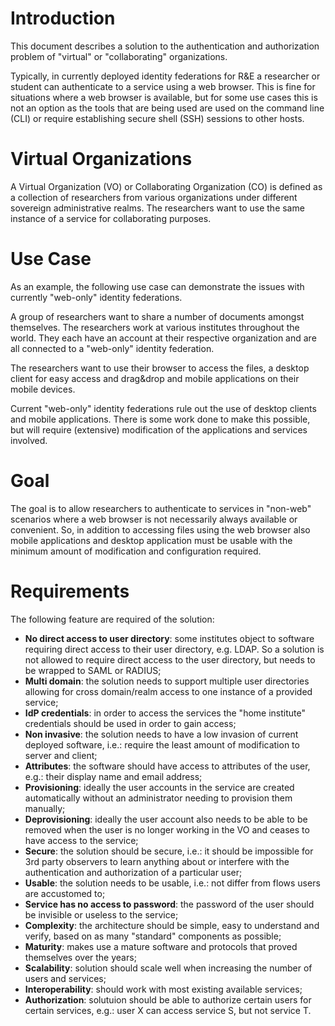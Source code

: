 # Introduction
This document describes a solution to the authentication and authorization 
problem of "virtual" or "collaborating" organizations.

Typically, in currently deployed identity federations for R&E a researcher or
student can authenticate to a service using a web browser. This is fine for 
situations where a web browser is available, but for some use cases this is not
an option as the tools that are being used are used on the command line (CLI) 
or require establishing secure shell (SSH) sessions to other hosts.

# Virtual Organizations
A Virtual Organization (VO) or Collaborating Organization (CO) is defined as a 
collection of researchers from various organizations under different sovereign
administrative realms. The researchers want to use the same instance of a 
service for collaborating purposes. 

# Use Case
As an example, the following use case can demonstrate the issues with currently
"web-only" identity federations.

A group of researchers want to share a number of documents amongst themselves. 
The researchers work at various institutes throughout the world. They each have
an account at their respective organization and are all connected to a 
"web-only" identity federation.

The researchers want to use their browser to access the files, a desktop client
for easy access and drag&drop and mobile applications on their mobile devices.

Current "web-only" identity federations rule out the use of desktop clients and
mobile applications. There is some work done to make this possible, but will 
require (extensive) modification of the applications and services involved.

# Goal
The goal is to allow researchers to authenticate to services in "non-web" 
scenarios where a web browser is not necessarily always available or 
convenient. So, in addition to accessing files using the web browser also 
mobile applications and desktop application must be usable with the minimum 
amount of modification and configuration required.

# Requirements
The following feature are required of the solution:

* **No direct access to user directory**: some institutes object to software 
  requiring direct access to their user directory, e.g. LDAP. So a solution is
  not allowed to require direct access to the user directory, but needs to be 
  wrapped to SAML or RADIUS;
* **Multi domain**: the solution needs to support multiple user directories 
  allowing for cross domain/realm access to one instance of a provided service;
* **IdP credentials**: in order to access the services the "home institute" 
  credentials should be used in order to gain access;
* **Non invasive**: the solution needs to have a low invasion of current 
  deployed software, i.e.: require the least amount of modification to server 
  and client;
* **Attributes**: the software should have access to attributes of the user, 
  e.g.: their display name and email address;
* **Provisioning**: ideally the user accounts in the service are created 
  automatically without an administrator needing to provision them manually;
* **Deprovisioning**: ideally the user account also needs to be able to be 
  removed when the user is no longer working in the VO and ceases to have 
  access to the service;
* **Secure**: the solution should be secure, i.e.: it should be impossible for
  3rd party observers to learn anything about or interfere with the 
  authentication and authorization of a particular user;
* **Usable**: the solution needs to be usable, i.e.: not differ from flows users
  are accustomed to;
* **Service has no access to password**: the password of the user should be 
  invisible or useless to the service;
* **Complexity**: the architecture should be simple, easy to understand and 
  verify, based on as many "standard" components as possible;
* **Maturity**: makes use a mature software and protocols that proved 
  themselves over the years;
* **Scalability**: solution should scale well when increasing the number of 
  users and services;
* **Interoperability**: should work with most existing available services;
* **Authorization**: solutuion should be able to authorize certain users for
  certain services, e.g.: user X can access service S, but not service T.
